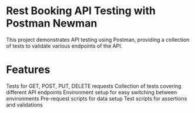 # Rest Booking API Testing with Postman Newman
This project demonstrates API testing using Postman, providing a collection of tests to validate various endpoints of the API.

# Features
Tests for GET, POST, PUT, DELETE requests
Collection of tests covering different API endpoints
Environment setup for easy switching between environments
Pre-request scripts for data setup
Test scripts for assertions and validations

